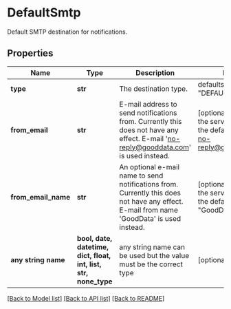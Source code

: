 # DefaultSmtp

Default SMTP destination for notifications.

## Properties
Name | Type | Description | Notes
------------ | ------------- | ------------- | -------------
**type** | **str** | The destination type. | defaults to "DEFAULT_SMTP"
**from_email** | **str** | E-mail address to send notifications from. Currently this does not have any effect. E-mail &#39;no-reply@gooddata.com&#39; is used instead. | [optional]  if omitted the server will use the default value of no-reply@gooddata.com
**from_email_name** | **str** | An optional e-mail name to send notifications from. Currently this does not have any effect. E-mail from name &#39;GoodData&#39; is used instead. | [optional]  if omitted the server will use the default value of "GoodData"
**any string name** | **bool, date, datetime, dict, float, int, list, str, none_type** | any string name can be used but the value must be the correct type | [optional]

[[Back to Model list]](../README.md#documentation-for-models) [[Back to API list]](../README.md#documentation-for-api-endpoints) [[Back to README]](../README.md)


